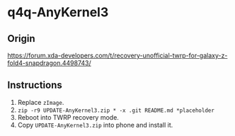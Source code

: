 # q4q-AnyKernel3

## Origin
https://forum.xda-developers.com/t/recovery-unofficial-twrp-for-galaxy-z-fold4-snapdragon.4498743/

## Instructions
1. Replace `zImage`.
1. `zip -r9 UPDATE-AnyKernel3.zip * -x .git README.md *placeholder`
1. Reboot into TWRP recovery mode.
1. Copy `UPDATE-AnyKernel3.zip` into phone and install it.
